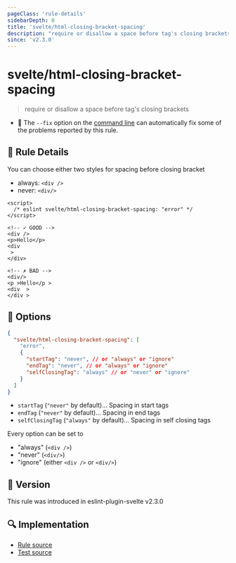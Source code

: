 ```yaml
---
pageClass: 'rule-details'
sidebarDepth: 0
title: 'svelte/html-closing-bracket-spacing'
description: "require or disallow a space before tag's closing brackets"
since: 'v2.3.0'
---
```


# svelte/html-closing-bracket-spacing

> require or disallow a space before tag's closing brackets

- 🔧 The `--fix` option on the [command line](https://eslint.org/docs/user-guide/command-line-interface#fixing-problems) can automatically fix some of the problems reported by this rule.

## 📖 Rule Details

You can choose either two styles for spacing before closing bracket

- always: `<div />`
- never: `<div/>`

<ESLintCodeBlock fix>

<!-- prettier-ignore-start -->
<!--eslint-skip-->

```svelte
<script>
  /* eslint svelte/html-closing-bracket-spacing: "error" */
</script>

<!-- ✓ GOOD -->
<div />
<p>Hello</p>
<div
 >
</div>

<!-- ✗ BAD -->
<div/>
<p >Hello</p >
<div  >
</div >
```

<!-- prettier-ignore-end -->

</ESLintCodeBlock>

## 🔧 Options

```json
{
  "svelte/html-closing-bracket-spacing": [
    "error",
    {
      "startTag": "never", // or "always" or "ignore"
      "endTag": "never", // or "always" or "ignore"
      "selfClosingTag": "always" // or "never" or "ignore"
    }
  ]
}
```

- `startTag` (`"never"` by default)... Spacing in start tags
- `endTag` (`"never"` by default)... Spacing in end tags
- `selfClosingTag` (`"always"` by default)... Spacing in self closing tags

Every option can be set to

- "always" (`<div />`)
- "never" (`<div/>`)
- "ignore" (either `<div />` or `<div/>`)

## 🚀 Version

This rule was introduced in eslint-plugin-svelte v2.3.0

## 🔍 Implementation

- [Rule source](https://github.com/sveltejs/eslint-plugin-svelte/blob/main/packages/eslint-plugin-svelte/src/rules/html-closing-bracket-spacing.ts)
- [Test source](https://github.com/sveltejs/eslint-plugin-svelte/blob/main/packages/eslint-plugin-svelte/tests/src/rules/html-closing-bracket-spacing.ts)

